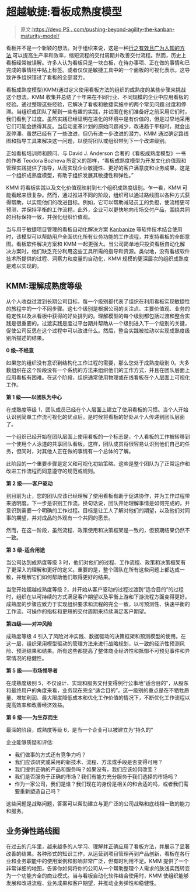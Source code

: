 # 超越敏捷:看板成熟度模型

> 原文:[https://devo PS . com/pushing-beyond-agility-the-kanban-maturity-model/](https://devops.com/pushing-beyond-agility-the-kanban-maturity-model/)

看板并不是一个新颖的想法。对于组织来说，这是一种[行之有效且广为人知的方法](https://devops.com/kanban-vs-scrum/),可以提高生产率和效率，缩短流程的交付周期并改善交付流程。然而，历史上看板经常被误解。许多人认为看板只是一块白板，在待办事项、正在做的事情和已完成的事情栏中贴上标签。或者仅仅是敏捷工具中的一个面板的可视化表示。这导致许多组织错过了看板的全部潜力。

看板成熟度模型(KMM)通过定义使用看板方法的组织的成熟度的某些步骤来挑战这个想法。KMM 收集并总结了十年来在不同行业、不同规模的企业中应用看板的经验。通过整理这些经验，它解决了看板和敏捷实施中的两个常见问题:过度和停滞。当组织或团队了解到一些有趣的实践，并试图在他们准备好之前采用它们时，我们看到了过度。虽然实践已经证明在进化的环境中是有价值的，但是过早地采用它们可能会适得其反。当启动变革计划的原始问题减少，改进趋于平稳时，就会出现停滞。虽然已经有了一些改进，但仍有进一步改进的潜力。KMM 通过确定路线图和指导工具来解决这一问题，以便将团队或组织带到下一个改进级别。

正如看板培训师和顾问、与 David J. Anderson 合著的《看板成熟度模型》一书的作者 Teodora Bozheva 所定义的那样，“看板成熟度模型为开发文化价值观和管理实践提供了指导，从而实现企业敏捷性、更好的客户满意度和业务成果。这是一个组织成熟度模型，有助于组织发展其敏捷性和弹性。”

KMM 将看板实践以及文化价值观映射到七个组织成熟度级别。乍一看，KMM 可能看起来很复杂。然而，通过推进不同的阶段，组织可以通过路线图以各种方式获得帮助，以实现他们的改进目标。例如，它可以帮助减轻员工的负担，使流程更可预测，并保持平衡的工作流程。此外，企业可以更快地向市场交付产品，围绕共同的目标保持一致，并强化组织价值观。

当与用于敏捷项目管理的看板自动化解决方案 [Kanbanize](about:blank) 等软件技术结合使用时，该模型可以帮助用户全面优化所有业务功能的工作流程，并支持看板的全部意图。看板软件解决方案和 KMM 一起更强大。当公司简单地只投资看板自动化解决方案时，他们缺乏充分利用这些工具所需的指导和资源。类似地，没有看板软件技术所提供的过程、洞察力和度量的自动化，KMM 规模的更深层次的组织成熟度是难以实现的。

## KMM:理解成熟度等级

从个人收益过渡到长期公司目标，每一个级别都代表了组织在利用看板实现敏捷性的旅程中的一个不同步骤。这七个级别是根据公司的关注点、主要价值观、业务的稳定性以及从看板中获得的好处排列的。理解模型的每个级别都包括过渡和整合实践是很重要的。过渡实践是度过平台期并帮助从一个级别进入下一个级别的关键，促使公司反思在这个过程中可以改进什么。然后，整合实践被拉动以实现成熟度级别所描述的结果。

**0 级–不经意**

如果您的组织没有意识到结构化工作过程的需要，那么您处于成熟度级别 0。大多数组织在这个阶段没有一个系统的方法来组织他们的工作方式，并且在团队层面上应用看板有困难。在这个阶段，组织通常使用物理或在线看板在个人层面上可视化工作。

**第 1 级——以团队为中心**

在成熟度等级 1，团队成员已经在个人层面上建立了使用看板的习惯。当个人开始认识到简单工作流可视化的优点后，是时候将看板的好处从个人传递到团队层面了。

一个组织已经开始在团队层面上使用看板的一个标志是，个人看板的工作被转移到一个使用个人泳道的共享团队看板。这样，团队成员将很容易认识到他们自己的任务，但同时，对其他人正在做的事情有一个总体的了解。

此阶段的一个重要步骤是定义和可视化初始策略。这些是整个团队为了正常运作和改进工作流程而同意遵守的规范或规则。

**第 2 级——客户驱动**

到目前为止，您的团队应该已经理解了使用看板有助于促进协作，并为工作过程带来透明度。下一步是识别工作流。换句话说，团队开始理解事情是如何完成的，并意识到需要一个明确的工作过程。目标是让工人了解对他们的期望，以及他们对同事的期望，并对成品的外观有一个共同的愿景。

然而，在这一阶段，虽然流程、政策使用和决策框架是一致的，但预期结果仍然不一致。

**第 3 级-适合用途**

当公司达到成熟度等级 3 时，他们对他们的过程、工作流程、政策和决策框架有了更深入的理解和更好的定义。重要的是，整个团队在所有这些问题上都达成一致，并理解它们如何帮助他们取得更好的结果。

当您开始超越成熟度等级 2，并开始从客户驱动的过程过渡到“适合目的”的过程时，组织在以可持续的方式满足客户期望以及平衡上游和下游流程方面变得更好。成熟度的步骤应致力于实现组织要求和流程的完全一致，以可预测性、快速平衡的工作流、可操作的指标和更短的交付周期来持续满足客户期望。

**第四级——对冲风险**

成熟度等级 4 引入了风险对冲实践、数据驱动的决策框架和预测模型的使用。在这一层，组织采用模型驱动的管理方法来进行战略规划，以一致的经济性预测风险、预测结果和结果。所有这些都提高了整体商业经济性和抵御不可预见事件和异常情况的稳健性。

**第 5 级——市场领导者**

在成熟度级别 5，不仅设计、实现和服务交付变得例行公事地“适合目的”，从股东和最终用户的角度来看，业务现在完全“适合目的”。这一级别的重点是在不牺牲质量、增加利润、最大限度降低成本和优化工作价值的情况下，不断优化工作流程以提高效率和改善经济效益。

**第 6 级——为生存而生**

最深的阶段，成熟度等级 6，是当一个企业可以被建立为“持久的”

企业能够质疑和评估:

*   我们做事的方式还有竞争力吗？
*   我们应该研究或采用的新技术、流程、方法或手段是否变得可用？
*   我们提供正确的产品和服务吗？如果没有，我们应该如何改变？
*   我们是否服务于正确的市场？我们有能力充分服务于我们选择的市场吗？
*   作为一家公司，我们是谁？我们现在的身份是相关的和合适的吗，或者我们需要重新塑造自己吗？

这些问题是战略问题，答案可以帮助建立与更广泛的公司战略和底线相一致的能力和服务。

## 业务弹性路线图

在过去的几年里，越来越多的人学习、理解并正确应用了看板方法，并展示了显著改善的结果。各种形式的知识工作，从运营到项目管理再到产品创新，看板在各行业和业务职能中的使用案例和影响非常广泛，但有时利用不足。KMM 提供了一个非常详细的地图，告诉你如何将你的公司从一个帮助整理个人需求的肤浅实践转变为一个功能齐全的商业模式。当与看板自动化软件结合使用时，KMM 使组织能够发展和改进流程、业务成果和客户期望，并推动业务弹性和稳健性。